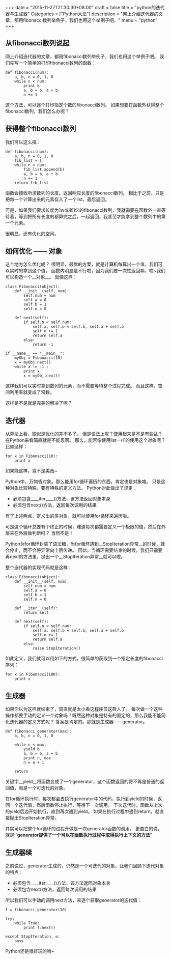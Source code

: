 +++
date = "2015-11-27T21:30:30+08:00"
draft = false
title = "python的迭代器与生成器"
Categories = ["Python大法"]
description = "网上介绍迭代器的文章，都用fibonacci数列举例子，我们也用这个举例子吧。"
menu = "python"
+++


## 从fibonacci数列说起

网上介绍迭代器的文章，都用fibonacci数列举例子，我们也用这个举例子吧。
我们先写一个简单的打印fibonacci数列的函数：

    def fibonacci(num):
        a, b, n = 0, 1, 0
        while n < num:
            print b
            a, b = b, a + b
            n += 1

这个方法，可以逐个打印指定个数的fibonacci数列。
如果想要在函数外获得整个fibonacci数列，我们怎么办呢？

## 获得整个fibonacci数列

我们可以这么搞：

    def fibonacci(num):
        a, b, n = 0, 1, 0
        fib_list = []
        while n < num:
            fib_list.append(b)
            a, b = b, a + b
            n += 1
        return fib_list

函数会接收所求数列的长度。返回响应长度的fibonacci数列。
相比于之前，只是把每一个计算出来的元素存入了一个list，最后返回。

可是，如果我们要求长度为1w或者1亿的fibonacci数列，我就需要在函数外一直等待着，等到把所有长度的都算完之后，一起返回，我甚至才能拿到整个数列中的第一个元素。

很明显，还有优化的空间。

## 如何优化 —— 对象

这个地方怎么优化呢？
很明显，最优的方案，就是计算机每算出一个值，我们可以实时的拿到这个值。
函数内明显是不行啦，因为我们要一次性返回嘛，哎~我们可以构造一个__对象__。
就像这样：

    class Fibonacci(object):
        def __init__(self, num):
            self.num = num
            self.a = 0
            self.b = 1
            self.n = 0

        def next(self):
            if self.n < self.num:
                self.a, self.b = self.b, self.a + self.b
                self.n += 1
                return self.a
            else:
                return -1

    if __name__ == "__main__":
        myObj = Fibonacci(10)
        x = myObj.next()
        while x != -1 :
            print x
            x = myObj.next()

这样我们可以实时拿到数列的元素，而不需要等待整个过程完成。
而且这样，空间利用率就变成了常数。

这样是不是就是完美的解决了呢？

## 迭代器

从算法上看，貌似是优化的差不多了。
但是语法上呢？使用起来是不是有些乱？在Python来看简直就是不能忍啊。
那么，能否像使用list一样的使用这个对象呢？比如这样：

    for x in Fibonacci(10):
        print x

如果能这样，岂不是美哉~

Python中，万物皆对象。那么能用for循环遍历的东西，肯定也是对象咯。
只是这种对象比较特殊，要有特殊的定义方法。
Python对此做出了规定：

- 必须包含____iter____()方法，该方法返回对象本身
- 必须包含next()方法，返回每次调用的结果

有了上述两点，定义出的类对象，就可以使用for循环来遍历啦。

可是这个循环总要有个终止的时候，难道每次都需要定义一个极限的值，然后在外层来在外层做判断吗？
当然不是！

Python为for循环封装了语法糖，当for循环遇到__StopIteration异常__的时候，就会停止，而不会将异常向上层传递。
因此，当循环需要结束的时候，我们只需要再next的方法里，抛出一个__StopIteration异常__就可以啦。

整个迭代器的实现代码就是这样：

    class Fibonacci(object):
        def __init__(self, num):
            self.num = num
            self.a = 0
            self.b = 1
            self.n = 0
    
        def __iter__(self):
            return self
    
        def next(self):
            if self.n < self.num:
                self.a, self.b = self.b, self.a + self.b
                self.n += 1
                return self.a
            else:
                raise StopIteration()
    

如此定义，我们就可以用如下的方式，很简单的获取到一个指定长度的fibonacci序列：

    for x in Fibonacci(100):
        print x


## 生成器

如果你以为这样就结束了，简直就是太小看这程序员这群人了。
每次做一个这种操作都要手动的定义一个对象吗？既然这种对象是特有的固定的，那么我能不能简化迭代器的定义方式呢？
答案是肯定的。那就是生成器——generator。

    def fibonacci_generator(max):
        a, b, n = 0, 1, 0
    
        while n < max:
            yield b
            a, b = b, a + b
            print n, max
            n = n + 1
            
        return
    

关键字__yield__将函数变成了一个generator，这个函数返回的将不再是普通的返回值，而是一个可迭代的对象。

在for循环执行时，每次都会去执行generator中的代码，执行到yield的时候，返回一个迭代值，然后函数停止执行，等待下一次调用。
下次迭代时，函数从上次的yield后边开始执行，直到再次遇到yield。
如果在执行过程中遇到return，就直接抛出StopIteration异常。

其实可以把整个for循环的过程开做是一次generator函数的调用。
更直白的说，就是:“__generator提供了一个可以在函数执行过程中取得执行上下文的方法__”


## 生成器续

之前说过，generator生成的，仍然是一个可迭代的对象，让我们回顾下迭代对象的特点：

- 必须包含____iter____()方法，该方法返回对象本身
- 必须包含next()方法，返回每次调用的结果

所以我们可以手动的调用next方法，来逐个获取generator的迭代值：


    f = fibonacci_generator(10)

    try:
        while True:
            print f.next()

    except StopIteration, e:
        pass


Python还是很好玩的哈~
